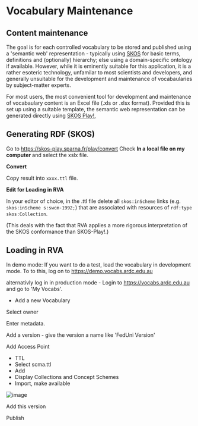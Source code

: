 # Vocabulary Maintenance 

## Content maintenance

The goal is for each controlled vocabulary to be stored and published using a 'semantic web' representation - typically using [SKOS](https://www.w3.org/TR/skos-primer/) for basic terms, definitions and (optionally) hierarchy; else using a domain-specific ontology if available. 
However, while it is eminently suitable for this application, it is a rather esoteric technology, unfamilar to most scientists and developers, and generally unsuitable for the development and maintenance of vocabaularies by subject-matter experts. 

For most users, the most convenient tool for development and maintenance of vocabaulary content is an Excel file (.xls or .xlsx format). 
Provided this is set up using a suitable template, the semantic web representation can be generated directly using [SKOS Play!](https://skos-play.sparna.fr/play/convert), 

## Generating RDF (SKOS) 

Go to https://skos-play.sparna.fr/play/convert 
Check **In a local file on my computer** and select the xslx file. 

**Convert**

Copy result into `xxxx.ttl` file. 

**Edit for Loading in RVA**

In your editor of choice, in the .ttl file delete all `skos:inScheme` links (e.g. `skos:inScheme s:swcm-1992;`) that are associated with resources of `rdf:type skos:Collection`. 

(This deals with the fact that RVA applies a more rigorous interpretation of the SKOS conformance than SKOS-Play!.)

## Loading in RVA

In demo mode: If you want to do a test, load the vocabulary in development mode. To to this, log on to https://demo.vocabs.ardc.edu.au

alternativly log in in production mode - Login to https://vocabs.ardc.edu.au and go to 'My Vocabs'.


+ Add a new Vocabulary

Select owner

Enter metadata. 

Add a version - give the version a name like 'FedUni Version' 

Add Access Point
- TTL
- Select scma.ttl
- Add
- Display Collections and Concept Schemes
- Import, make available

![image](https://user-images.githubusercontent.com/49380601/200399010-76e2e38b-4fdf-4df2-b858-c04ecf4138a8.png)


Add this version

Publish

